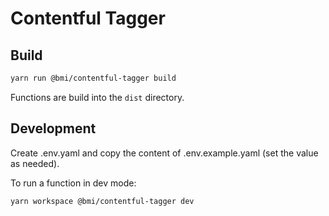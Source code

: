 # Contentful Tagger

## Build

```bash
yarn run @bmi/contentful-tagger build
```

Functions are build into the `dist` directory.

## Development

Create .env.yaml and copy the content of .env.example.yaml (set the value as needed).

To run a function in dev mode:

```bash
yarn workspace @bmi/contentful-tagger dev
```

